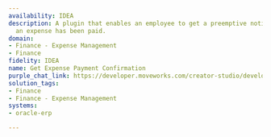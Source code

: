 ```yaml
---
availability: IDEA
description: A plugin that enables an employee to get a preemptive notification when
  an expense has been paid.
domain:
- Finance - Expense Management
- Finance
fidelity: IDEA
name: Get Expense Payment Confirmation
purple_chat_link: https://developer.moveworks.com/creator-studio/developer-tools/purple-chat/?conversation=%7B%22startTimestamp%22%3A%2211%3A43%2BAM%22%2C%22messages%22%3A%5B%7B%22role%22%3A%22assistant%22%2C%22parts%22%3A%5B%7B%22reasoningSteps%22%3A%5B%7B%22status%22%3A%22success%22%2C%22richText%22%3A%22%3Cp%3ETrigger%3A+Expense+status+updated+to+%27Paid%27+in+Oracle+Fusion+ERP%3C%2Fp%3E%22%7D%5D%7D%2C%7B%22richText%22%3A%22%3Cp%3E%F0%9F%8E%89+Good+news%21+Your+expense+claim+has+been+processed+and+paid.%3Cbr%3E%3C%2Fp%3E%22%7D%2C%7B%22richText%22%3A%22%3Cb%3E%3Cp%3EExpense+Paid+Notification%3Cbr%3E%3C%2Fp%3E%3C%2Fb%3E%3Cbr%3E%3Cp%3E%3Cb%3EExpense+ID%3A+%3C%2Fb%3E12345%3Cbr%3E%3Cb%3EAmount%3A+%3C%2Fb%3E%24150.00%3Cbr%3E%3Cb%3EDate+Paid%3A+%3C%2Fb%3E2023-04-15%3Cbr%3E%3Cb%3EDescription%3A+%3C%2Fb%3ETravel+to+New+York+City%3Cbr%3E%3C%2Fp%3E%22%7D%2C%7B%22buttons%22%3A%5B%7B%22style%22%3A%22outlined%22%2C%22buttonText%22%3A%22View+Details+in+Oracle+Fusion+ERP%22%7D%2C%7B%22style%22%3A%22outlined%22%2C%22buttonText%22%3A%22Dismiss%22%7D%5D%7D%5D%7D%5D%7D
solution_tags:
- Finance
- Finance - Expense Management
systems:
- oracle-erp

---
```

